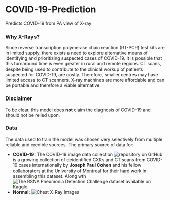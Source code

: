 # COVID-19-Prediction
Predicts COVID-19 from PA view of X-ray

### Why X-Rays?

Since reverse transcription polymerase chain reaction (RT-PCR) test kits are in limited supply, there exists a need to explore alternative means of identifying and prioritizing suspected cases of COVID-19.
It is possible that this turnaround time is even greater in rural and remote regions. CT scans, despite being used to contribute to the clinical workup of patients suspected for COVID-19, are costly. Therefore, smaller centres may have limited access to CT scanners. X-ray machines are more affordable and can be portable and therefore a viable alternative.

### Disclaimer
To be clear, this model does **not** claim the diagnosis of COVID-19 and should not be relied upon.

### Data
The data used to train the model was chosen very selectively from multiple reliable and credible sources.
The primary source of data for:
* **COVID-19:** The COVID-19 image data collection ![repository](https://github.com/ieee8023/covid-chestxray-dataset) on GitHub is a growing collection of deidentified CXRs and CT scans from COVID-19 cases internationally by **Joseph Paul Cohen** and his fellow collaborators at the University of Montreal for their hard work in assembling this dataset. Along wth ![The RSNA Pneumonia Detection Challenge](https://www.kaggle.com/c/rsna-pneumonia-detection-challenge/data) dataset available on Kaggle.
* **Normal:** ![Chest X-Ray Images](https://www.kaggle.com/paultimothymooney/chest-xray-pneumonia)
